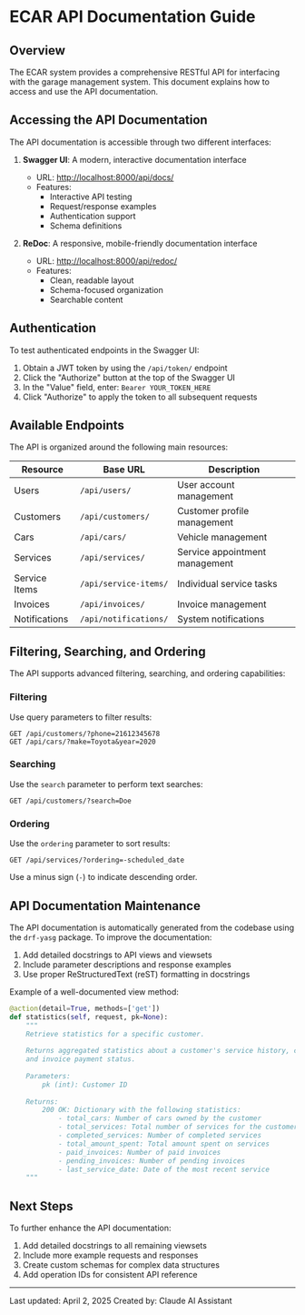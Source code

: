 # ECAR API Documentation Guide

## Overview

The ECAR system provides a comprehensive RESTful API for interfacing with the garage management system. This document explains how to access and use the API documentation.

## Accessing the API Documentation

The API documentation is accessible through two different interfaces:

1. **Swagger UI**: A modern, interactive documentation interface
   - URL: [http://localhost:8000/api/docs/](http://localhost:8000/api/docs/)
   - Features:
     - Interactive API testing
     - Request/response examples
     - Authentication support
     - Schema definitions

2. **ReDoc**: A responsive, mobile-friendly documentation interface
   - URL: [http://localhost:8000/api/redoc/](http://localhost:8000/api/redoc/)
   - Features:
     - Clean, readable layout
     - Schema-focused organization
     - Searchable content

## Authentication

To test authenticated endpoints in the Swagger UI:

1. Obtain a JWT token by using the `/api/token/` endpoint
2. Click the "Authorize" button at the top of the Swagger UI
3. In the "Value" field, enter: `Bearer YOUR_TOKEN_HERE`
4. Click "Authorize" to apply the token to all subsequent requests

## Available Endpoints

The API is organized around the following main resources:

| Resource | Base URL | Description |
|----------|----------|-------------|
| Users | `/api/users/` | User account management |
| Customers | `/api/customers/` | Customer profile management |
| Cars | `/api/cars/` | Vehicle management |
| Services | `/api/services/` | Service appointment management |
| Service Items | `/api/service-items/` | Individual service tasks |
| Invoices | `/api/invoices/` | Invoice management |
| Notifications | `/api/notifications/` | System notifications |

## Filtering, Searching, and Ordering

The API supports advanced filtering, searching, and ordering capabilities:

### Filtering

Use query parameters to filter results:

```
GET /api/customers/?phone=21612345678
GET /api/cars/?make=Toyota&year=2020
```

### Searching

Use the `search` parameter to perform text searches:

```
GET /api/customers/?search=Doe
```

### Ordering

Use the `ordering` parameter to sort results:

```
GET /api/services/?ordering=-scheduled_date
```

Use a minus sign (`-`) to indicate descending order.

## API Documentation Maintenance

The API documentation is automatically generated from the codebase using the `drf-yasg` package. To improve the documentation:

1. Add detailed docstrings to API views and viewsets
2. Include parameter descriptions and response examples
3. Use proper ReStructuredText (reST) formatting in docstrings

Example of a well-documented view method:

```python
@action(detail=True, methods=['get'])
def statistics(self, request, pk=None):
    """
    Retrieve statistics for a specific customer.
    
    Returns aggregated statistics about a customer's service history, cars,
    and invoice payment status.
    
    Parameters:
        pk (int): Customer ID
            
    Returns:
        200 OK: Dictionary with the following statistics:
            - total_cars: Number of cars owned by the customer
            - total_services: Total number of services for the customer's cars
            - completed_services: Number of completed services
            - total_amount_spent: Total amount spent on services
            - paid_invoices: Number of paid invoices
            - pending_invoices: Number of pending invoices
            - last_service_date: Date of the most recent service
    """
```

## Next Steps

To further enhance the API documentation:

1. Add detailed docstrings to all remaining viewsets
2. Include more example requests and responses
3. Create custom schemas for complex data structures
4. Add operation IDs for consistent API reference

---

Last updated: April 2, 2025
Created by: Claude AI Assistant 